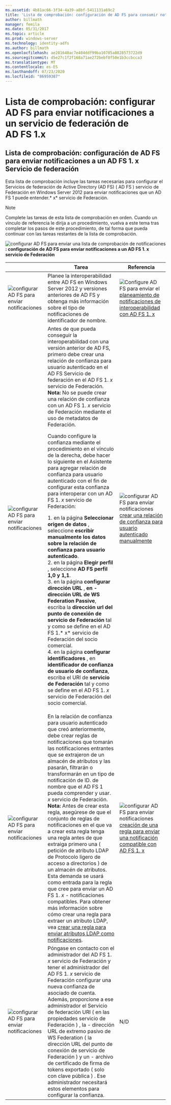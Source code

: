 ```yaml
---
ms.assetid: 4b81ac66-3f34-4a39-a8bf-5411131a69c2
title: 'Lista de comprobación: configuración de AD FS para consumir notificaciones de AD FS 1. x'
author: billmath
manager: femila
ms.date: 05/31/2017
ms.topic: article
ms.prod: windows-server
ms.technology: identity-adfs
ms.author: billmath
ms.openlocfilehash: ae281640ac7e404ddf99ba10785a8828573722d9
ms.sourcegitcommit: d5e27c1f2f168a71ae272bebf8f50e1b3ccbcca3
ms.translationtype: MT
ms.contentlocale: es-ES
ms.lasthandoff: 07/23/2020
ms.locfileid: "86959387"
---
```

# <a name="checklist-configuring-ad-fs-to-send-claims-to-an-ad-fs-1x-federation-service"></a>Lista de comprobación: configurar AD FS para enviar notificaciones a un servicio de federación de AD FS 1.x

  
## <a name="checklist-configuring-ad-fs-to-send-claims-to-an-adfs1x-federation-service"></a>Lista de comprobación: configuración de AD FS para enviar notificaciones a un AD FS 1. x Servicio de federación  
Esta lista de comprobación incluye las tareas necesarias para configurar el Servicios de federación de Active Directory (AD FS) \( AD FS \) servicio de Federación en Windows Server 2012 para enviar notificaciones que un AD FS 1 puede entender.* x* servicio de Federación.  
  
> [!NOTE]  
> Complete las tareas de esta lista de comprobación en orden. Cuando un vínculo de referencia le dirija a un procedimiento, vuelva a este tema tras completar los pasos de este procedimiento, de tal forma que pueda continuar con las tareas restantes de la lista de comprobación.  
  
![configurar AD FS para enviar una lista de comprobación de notificaciones](media/2b05dce3-938f-4168-9b8f-1f4398cbdb9b.gif)**: configuración de AD FS para enviar notificaciones a un AD FS 1. x servicio de Federación**  
  
||Tarea|Referencia|  
|-|--------|-------------|  
|![configurar AD FS para enviar notificaciones](media/icon_checkboxo.gif)|Planee la interoperabilidad entre AD FS en Windows Server 2012 y versiones anteriores de AD FS y obtenga más información sobre el tipo de notificaciones de identificador de nombre.|![Configure AD FS para enviar el](media/faa393df-4856-4431-9eda-4f4e5be72a90.gif)[planeamiento de notificaciones de interoperabilidad con AD FS 1. x](/previous-versions/windows/it-pro/windows-server-2012-R2-and-2012/ff678040(v=ws.11))|  
|![configurar AD FS para enviar notificaciones](media/icon_checkboxo.gif)|Antes de que pueda conseguir la interoperabilidad con una versión anterior de AD FS, primero debe crear una relación de confianza para usuario autenticado en el AD FS Servicio de federación en el AD FS 1. *x* servicio de Federación. **Nota:** No se puede crear una relación de confianza con un AD FS 1. *x* servicio de Federación mediante el uso de metadatos de Federación.<p>Cuando configure la confianza mediante el procedimiento en el vínculo de la derecha, debe hacer lo siguiente en el Asistente para agregar relación de confianza para usuario autenticado con el fin de configurar esta confianza para interoperar con un AD FS 1. *x* servicio de Federación:<p>1. en la página **Seleccionar origen de datos** , seleccione **escribir manualmente los datos sobre la relación de confianza para usuario autenticado**.<br />2. en la página **Elegir perfil** , seleccione **AD FS perfil 1,0 y 1,1**.<br />3. en la página **configurar dirección URL** , **en \- dirección URL de WS Federation Passive**, escriba la **dirección url del punto de conexión de servicio de Federación** tal y como se define en el AD FS 1.* x* servicio de Federación del socio comercial.<br />4. en la página **configurar identificadores** , en **identificador de confianza de usuario de confianza**, escriba el URI de **servicio de Federación** tal y como se define en el AD FS 1. *x* servicio de Federación del socio comercial.|![configurar AD FS para enviar notificaciones](media/faa393df-4856-4431-9eda-4f4e5be72a90.gif)[crear una relación de confianza para usuario autenticado manualmente](../../ad-fs/operations/Create-a-Relying-Party-Trust.md)|  
|![configurar AD FS para enviar notificaciones](media/icon_checkboxo.gif)|En la relación de confianza para usuario autenticado que creó anteriormente, debe crear reglas de notificaciones que tomarán las notificaciones entrantes que se extrajeron de un almacén de atributos y las pasarán, filtrarán o transformarán en un tipo de notificación de ID. de nombre que el AD FS 1 pueda comprender y usar. *x* servicio de Federación. **Nota:** Antes de crear esta regla, asegúrese de que el conjunto de reglas de notificaciones en el que va a crear esta regla tenga una regla antes de que extraiga primero una \( petición de atributo LDAP de Protocolo ligero de acceso a directorios \) de un almacén de atributos. Esta demanda se usará como entrada para la regla que cree para enviar un AD FS 1. *x* \- notificaciones compatibles. Para obtener más información sobre cómo crear una regla para extraer un atributo LDAP, vea [crear una regla para enviar atributos LDAP como notificaciones](../../ad-fs/operations/Create-a-Rule-to-Send-LDAP-Attributes-as-Claims.md).|![configurar AD FS para enviar notificaciones](media/faa393df-4856-4431-9eda-4f4e5be72a90.gif)[creación de una regla para enviar una notificación compatible con AD FS 1. x](../../ad-fs/operations/Create-a-Rule-to-Send-an-AD-FS-1x-Compatible-Claim.md)|  
|![configurar AD FS para enviar notificaciones](media/icon_checkboxo.gif)|Póngase en contacto con el administrador del AD FS 1. *x* servicio de Federación y tener el administrador del AD FS 1. *x* servicio de Federación configurar una nueva confianza de asociado de cuenta. Además, proporcione a ese administrador el Servicio de federación URI \( en las propiedades servicio de Federación \) , la \- dirección URL de extremo pasivo de WS Federation \( la dirección URL del punto de conexión de servicio de Federación \) y un \- archivo de certificado de firma de tokens exportado \( solo con clave pública \) . Ese administrador necesitará estos elementos para configurar la confianza.|N\/D|  
  
